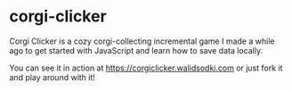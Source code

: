 # corgi-clicker
Corgi Clicker is a cozy corgi-collecting incremental game I made a while ago to get started with JavaScript and learn how to save data locally.

You can see it in action at https://corgiclicker.walidsodki.com or just fork it and play around with it!
